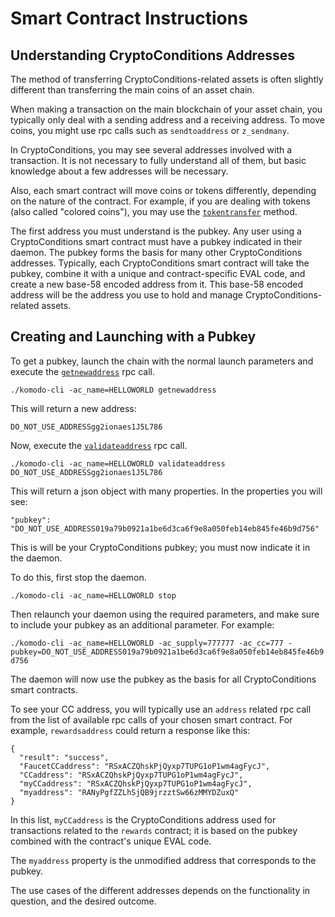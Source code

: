 # Smart Contract Instructions

## Understanding CryptoConditions Addresses

The method of transferring CryptoConditions-related assets is often slightly different than transferring the main coins of an asset chain.

When making a transaction on the main blockchain of your asset chain, you typically only deal with a sending address and a receiving address. To move coins, you might use rpc calls such as `sendtoaddress` or `z_sendmany`.

In CryptoConditions, you may see several addresses involved with a transaction. It is not necessary to fully understand all of them, but basic knowledge about a few addresses will be necessary.

Also, each smart contract will move coins or tokens differently, depending on the nature of the contract. For example, if you are dealing with tokens (also called "colored coins"), you may use the [`tokentransfer`](/010-cryptoconditions/150-cc-tokens.html#tokentransfer) method.

The first address you must understand is the pubkey. Any user using a CryptoConditions smart contract must have a pubkey indicated in their daemon. The pubkey forms the basis for many other CryptoConditions addresses. Typically, each CryptoConditions smart contract  will take the pubkey, combine it with a unique and contract-specific EVAL code, and create a new base-58 encoded address from it. This base-58 encoded address will be the address you use to hold and manage CryptoConditions-related assets.

## Creating and Launching with a Pubkey

To get a pubkey, launch the chain with the normal launch parameters and execute the [`getnewaddress`](/015-essential-rpc/339-wallet.html#getnewaddress) rpc call.

`./komodo-cli -ac_name=HELLOWORLD getnewaddress`

This will return a new address:

`DO_NOT_USE_ADDRESSgg2ionaes1J5L786`

Now, execute the [`validateaddress`](/015-essential-rpc/335-util.html#validateaddress) rpc call.

`./komodo-cli -ac_name=HELLOWORLD validateaddress DO_NOT_USE_ADDRESSgg2ionaes1J5L786`

This will return a json object with many properties. In the properties you will see:

`"pubkey": "DO_NOT_USE_ADDRESS019a79b0921a1be6d3ca6f9e8a050feb14eb845fe46b9d756"`

This is will be your CryptoConditions pubkey; you must now indicate it in the daemon.

To do this, first stop the daemon.

`./komodo-cli -ac_name=HELLOWORLD stop`

Then relaunch your daemon using the required parameters, and make sure to include your pubkey as an additional parameter. For example:

`./komodo-cli -ac_name=HELLOWORLD -ac_supply=777777 -ac_cc=777 -pubkey=DO_NOT_USE_ADDRESS019a79b0921a1be6d3ca6f9e8a050feb14eb845fe46b9d756`

The daemon will now use the pubkey as the basis for all CryptoConditions smart contracts.

To see your CC address, you will typically use an `address` related rpc call from the list of available rpc calls of your chosen smart contract. For example, `rewardsaddress` could return a response like this:

```
{
  "result": "success",
  "FaucetCCaddress": "RSxACZQhskPjQyxp7TUPG1oP1wm4agFycJ",
  "CCaddress": "RSxACZQhskPjQyxp7TUPG1oP1wm4agFycJ",
  "myCCaddress": "RSxACZQhskPjQyxp7TUPG1oP1wm4agFycJ",
  "myaddress": "RANyPgfZZLhSjQB9jrzztSw66zMMYDZuxQ"
}
```

In this list, `myCCaddress` is the CryptoConditions address used for transactions related to the `rewards` contract; it is based on the pubkey combined with the contract's unique EVAL code.

The `myaddress` property is the unmodified address that corresponds to the pubkey.

The use cases of the different addresses depends on the functionality in question, and the desired outcome.
